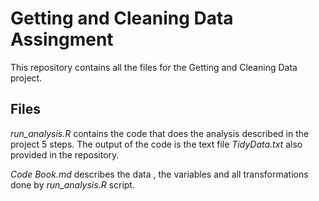 # Getting and Cleaning Data Assingment

This repository contains all the files for the Getting and Cleaning Data project.

## Files

*run_analysis.R* contains the code that does the analysis described in the project 5 steps. The output of the code is the text file *TidyData.txt* also provided in the repository.

*Code Book.md* describes the data , the variables and all transformations done by *run_analysis.R* script.
